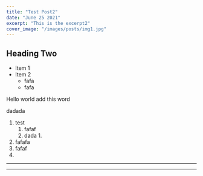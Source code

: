 ```yaml
---
title: "Test Post2"
date: "June 25 2021"
excerpt: "This is the excerpt2"
cover_image: "/images/posts/img1.jpg"
---
```


## Heading Two

- Item 1
- Item 2
  - fafa
  - fafa

Hello world
add this word

dadada

1. test
   1. fafaf
   2. dada
      1.
2. fafafa
3. fafaf
4.

---

---
